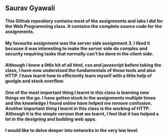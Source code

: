 ## Saurav Gyawali
#### This Github repository contains most of the assignments and labs I did for the Web Programming class. It contains the complete source code for the assignments.
#### My favourite assignment was the server side assignment 3. I liked it because it was interesting to make the server side do complex and security requiring tasks that normally can't be done in the client side.
#### Although I knew a little bit of all html, css and javascript before taking the class, I have now understood the fundamentals of these tools and also HTTP. I have learnt how to efficiently learn myself with a little help of goolgle and stack overflow.
#### One of the most important thing I learnt in this class is learning new things on the go. I have gotten stuck in the assignments multiple times and the knowledge I found online have helped me remove confusion. Another important thing I learnt in this class is the working of HTTP. Although it is the simple version that we learnt, I feel that it has helped a lot in the designing and building web apps.
#### I would like to delve deeper into networks in the very low level.